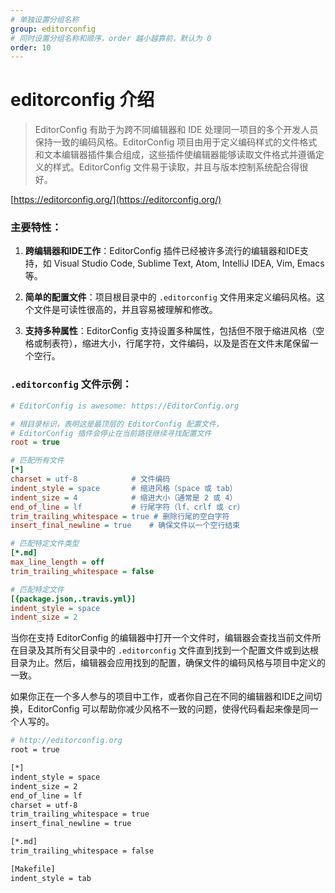 ```yaml
---
# 单独设置分组名称
group: editorconfig
# 同时设置分组名称和顺序，order 越小越靠前，默认为 0
order: 10
---
```


# editorconfig 介绍

> EditorConfig 有助于为跨不同编辑器和 IDE 处理同一项目的多个开发人员保持一致的编码风格。EditorConfig 项目由用于定义编码样式的文件格式和文本编辑器插件集合组成，这些插件使编辑器能够读取文件格式并遵循定义的样式。EditorConfig 文件易于读取，并且与版本控制系统配合得很好。

[https://editorconfig.org/](https://editorconfig.org/)

### 主要特性：

1. **跨编辑器和IDE工作**：EditorConfig 插件已经被许多流行的编辑器和IDE支持，如 Visual Studio Code, Sublime Text, Atom, IntelliJ IDEA, Vim, Emacs 等。

2. **简单的配置文件**：项目根目录中的 `.editorconfig` 文件用来定义编码风格。这个文件是可读性很高的，并且容易被理解和修改。

3. **支持多种属性**：EditorConfig 支持设置多种属性，包括但不限于缩进风格（空格或制表符），缩进大小，行尾字符，文件编码，以及是否在文件末尾保留一个空行。

### `.editorconfig` 文件示例：

```ini
# EditorConfig is awesome: https://EditorConfig.org

# 根目录标识，表明这是最顶层的 EditorConfig 配置文件，
# EditorConfig 插件会停止在当前路径继续寻找配置文件
root = true

# 匹配所有文件
[*]
charset = utf-8            # 文件编码
indent_style = space       # 缩进风格（space 或 tab）
indent_size = 4            # 缩进大小（通常是 2 或 4）
end_of_line = lf           # 行尾字符（lf、crlf 或 cr）
trim_trailing_whitespace = true # 删除行尾的空白字符
insert_final_newline = true    # 确保文件以一个空行结束

# 匹配特定文件类型
[*.md]
max_line_length = off
trim_trailing_whitespace = false

# 匹配特定文件
[{package.json,.travis.yml}]
indent_style = space
indent_size = 2
```

当你在支持 EditorConfig 的编辑器中打开一个文件时，编辑器会查找当前文件所在目录及其所有父目录中的 `.editorconfig` 文件直到找到一个配置文件或到达根目录为止。然后，编辑器会应用找到的配置，确保文件的编码风格与项目中定义的一致。

如果你正在一个多人参与的项目中工作，或者你自己在不同的编辑器和IDE之间切换，EditorConfig 可以帮助你减少风格不一致的问题，使得代码看起来像是同一个人写的。

```bash
# http://editorconfig.org
root = true

[*]
indent_style = space
indent_size = 2
end_of_line = lf
charset = utf-8
trim_trailing_whitespace = true
insert_final_newline = true

[*.md]
trim_trailing_whitespace = false

[Makefile]
indent_style = tab
```

